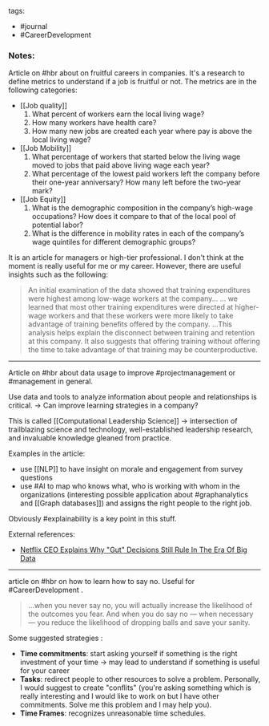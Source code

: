 tags:
- #journal 
- #CareerDevelopment 

### Notes:
Article on #hbr about on fruitful careers in companies. It's a research to define metrics to understand if a job is fruitful or not. The metrics are in the following categories:
- [[Job quality]]
	1.  What percent of workers earn the local living wage?
	2.  How many workers have health care?
	3.  How many new jobs are created each year where pay is above the local living wage?
- [[Job Mobility]]
	1.  What percentage of workers that started below the living wage moved to jobs that paid above living wage each year?
	2.  What percentage of the lowest paid workers left the company before their one-year anniversary? How many left before the two-year mark?
- [[Job Equity]]
	1. What is the demographic composition in the company’s high-wage occupations? How does it compare to that of the local pool of potential labor?
	2. What is the difference in mobility rates in each of the company’s wage quintiles for different demographic groups?

It is an article for managers or high-tier professional. I don't think at the moment is really useful for me or my career. However, there are useful insights such as the following:
> An initial examination of the data showed that training expenditures were highest among low-wage workers at the company...
> ... we learned that most other training expenditures were directed at higher-wage workers and that these workers were more likely to take advantage of training benefits offered by the company.
> ...This analysis helps explain the disconnect between training and retention at this company. It also suggests that offering training without offering the time to take advantage of that training may be counterproductive.

---

Article on #hbr about data usage to improve #projectmanagement  or #management in general. 

Use data and tools to analyze information about people and relationships is critical. -> Can improve learning strategies in a company?

This is called [[Computational Leadership Science]] -> intersection of trailblazing science and technology, well-established leadership research, and invaluable knowledge gleaned from practice.

Examples in the article:
- use [[NLP]] to have insight on morale and engagement from survey questions
- use #AI to map who knows what, who is working with whom in the organizations (interesting possible application about #graphanalytics and [[Graph databases]]) and assigns the right people to the right job. 

Obviously #explainability  is a key point in this stuff. 

External references:
- [Netflix CEO Explains Why "Gut" Decisions Still Rule In The Era Of Big Data](https://www.forbes.com/sites/gregoryferenstein/2016/01/22/netflix-ceo-explains-why-gut-decisions-still-rule-in-the-era-of-big-data/?sh=1cc1f10c1e09)

---

article on #hbr on how to learn how to say no. Useful for #CareerDevelopment .
> ...when you never say no, you will actually increase the likelihood of the outcomes you fear. And when you do say no — when necessary — you reduce the likelihood of dropping balls and save your sanity.

Some suggested strategies :
- **Time commitments**: start asking yourself if something is the right investment of your time -> may lead to understand if something is useful for your career
- **Tasks**:  redirect people to other resources to solve a problem.  Personally, I would suggest to create "conflits" (you're asking something which is really interesting and I would like to work on but I have other commitments. Solve me this problem and I may help you).
- **Time Frames**: recognizes unreasonable time schedules.